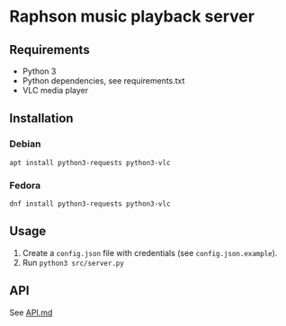 # Raphson music playback server

## Requirements

* Python 3
* Python dependencies, see requirements.txt
* VLC media player

## Installation

### Debian
```
apt install python3-requests python3-vlc
```

### Fedora
```
dnf install python3-requests python3-vlc
```

## Usage

1. Create a `config.json` file with credentials (see `config.json.example`).
2. Run `python3 src/server.py`

## API

See [API.md](./docs/API.md)
